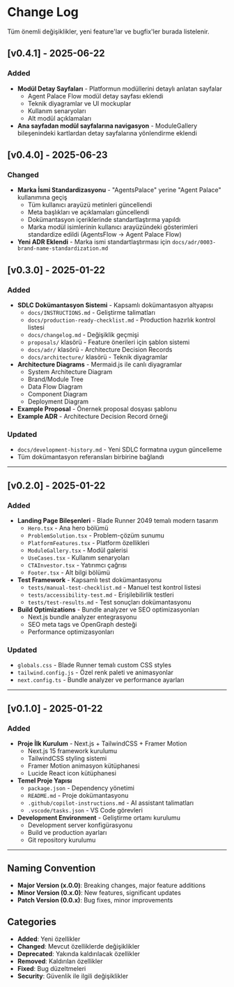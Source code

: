 # Change Log

Tüm önemli değişiklikler, yeni feature'lar ve bugfix'ler burada listelenir.

## [v0.4.1] - 2025-06-22
### Added
- **Modül Detay Sayfaları** - Platformun modüllerini detaylı anlatan sayfalar
  - Agent Palace Flow modül detay sayfası eklendi
  - Teknik diyagramlar ve UI mockuplar
  - Kullanım senaryoları
  - Alt modül açıklamaları
- **Ana sayfadan modül sayfalarına navigasyon** - ModuleGallery bileşenindeki kartlardan detay sayfalarına yönlendirme eklendi

## [v0.4.0] - 2025-06-23
### Changed
- **Marka İsmi Standardizasyonu** - "AgentsPalace" yerine "Agent Palace" kullanımına geçiş
  - Tüm kullanıcı arayüzü metinleri güncellendi
  - Meta başlıkları ve açıklamaları güncellendi
  - Dokümantasyon içeriklerinde standartlaştırma yapıldı
  - Marka modül isimlerinin kullanıcı arayüzündeki gösterimleri standardize edildi (AgentsFlow → Agent Palace Flow)
- **Yeni ADR Eklendi** - Marka ismi standartlaştırması için `docs/adr/0003-brand-name-standardization.md`

## [v0.3.0] - 2025-01-22
### Added
- **SDLC Dokümantasyon Sistemi** - Kapsamlı dokümantasyon altyapısı
  - `docs/INSTRUCTIONS.md` - Geliştirme talimatları
  - `docs/production-ready-checklist.md` - Production hazırlık kontrol listesi
  - `docs/changelog.md` - Değişiklik geçmişi
  - `proposals/` klasörü - Feature önerileri için şablon sistemi
  - `docs/adr/` klasörü - Architecture Decision Records
  - `docs/architecture/` klasörü - Teknik diyagramlar
- **Architecture Diagrams** - Mermaid.js ile canlı diyagramlar
  - System Architecture Diagram
  - Brand/Module Tree
  - Data Flow Diagram
  - Component Diagram
  - Deployment Diagram
- **Example Proposal** - Önernek proposal dosyası şablonu
- **Example ADR** - Architecture Decision Record örneği

### Updated
- `docs/development-history.md` - Yeni SDLC formatına uygun güncelleme
- Tüm dokümantasyon referansları birbirine bağlandı

---

## [v0.2.0] - 2025-01-22
### Added
- **Landing Page Bileşenleri** - Blade Runner 2049 temalı modern tasarım
  - `Hero.tsx` - Ana hero bölümü
  - `ProblemSolution.tsx` - Problem-çözüm sunumu
  - `PlatformFeatures.tsx` - Platform özellikleri
  - `ModuleGallery.tsx` - Modül galerisi
  - `UseCases.tsx` - Kullanım senaryoları
  - `CTAInvestor.tsx` - Yatırımcı çağrısı
  - `Footer.tsx` - Alt bilgi bölümü
- **Test Framework** - Kapsamlı test dokümantasyonu
  - `tests/manual-test-checklist.md` - Manuel test kontrol listesi
  - `tests/accessibility-test.md` - Erişilebilirlik testleri
  - `tests/test-results.md` - Test sonuçları dokümantasyonu
- **Build Optimizations** - Bundle analyzer ve SEO optimizasyonları
  - Next.js bundle analyzer entegrasyonu
  - SEO meta tags ve OpenGraph desteği
  - Performance optimizasyonları

### Updated
- `globals.css` - Blade Runner temalı custom CSS styles
- `tailwind.config.js` - Özel renk paleti ve animasyonlar
- `next.config.ts` - Bundle analyzer ve performance ayarları

---

## [v0.1.0] - 2025-01-22
### Added
- **Proje İlk Kurulum** - Next.js + TailwindCSS + Framer Motion
  - Next.js 15 framework kurulumu
  - TailwindCSS styling sistemi
  - Framer Motion animasyon kütüphanesi
  - Lucide React icon kütüphanesi
- **Temel Proje Yapısı**
  - `package.json` - Dependency yönetimi
  - `README.md` - Proje dokümantasyonu
  - `.github/copilot-instructions.md` - AI assistant talimatları
  - `.vscode/tasks.json` - VS Code görevleri
- **Development Environment** - Geliştirme ortamı kurulumu
  - Development server konfigürasyonu
  - Build ve production ayarları
  - Git repository kurulumu

---

## Naming Convention

- **Major Version (x.0.0)**: Breaking changes, major feature additions
- **Minor Version (0.x.0)**: New features, significant updates
- **Patch Version (0.0.x)**: Bug fixes, minor improvements

## Categories

- **Added**: Yeni özellikler
- **Changed**: Mevcut özelliklerde değişiklikler
- **Deprecated**: Yakında kaldırılacak özellikler
- **Removed**: Kaldırılan özellikler
- **Fixed**: Bug düzeltmeleri
- **Security**: Güvenlik ile ilgili değişiklikler
